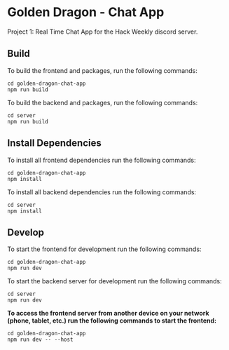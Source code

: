 #  Golden Dragon - Chat App

Project 1: Real Time Chat App for the Hack Weekly discord server.

##  Build
To build the frontend and packages, run the following commands:

	cd golden-dragon-chat-app
	npm run build

To build the backend and packages, run the following commands:

	cd server
	npm run build

##  Install Dependencies

To install all frontend dependencies run the following commands:

	cd golden-dragon-chat-app
	npm install
	
To install all backend dependencies run the following commands:

	cd server
	npm install

##  Develop

To start the frontend for development run the following commands:

	cd golden-dragon-chat-app
	npm run dev

To start the backend server for development run the following commands:

	cd server
	npm run dev

**To access the frontend server from another device on your network (phone, tablet, etc.) run the following commands to start the frontend:**

	cd golden-dragon-chat-app
	npm run dev -- --host
